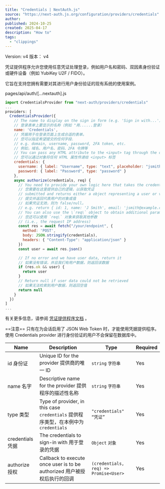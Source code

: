 ```yaml
---
title: "Credentials | NextAuth.js"
source: "https://next-auth.js.org/configuration/providers/credentials"
author:
published: 2024-10-25
created: 2025-04-17
description: "How to"
tags:
  - "clippings"
---
```

Version: v4 版本： v4

凭证提供程序允许您使用任意凭证处理登录，例如用户名和密码、双因素身份验证或硬件设备（例如 YubiKey U2F / FIDO）。

它旨在支持您拥有需要对其进行用户身份验证的现有系统的使用案例。

pages/api/auth/\[...nextauth\].js

```js
import CredentialsProvider from "next-auth/providers/credentials"
...
providers: [
  CredentialsProvider({
    // The name to display on the sign in form (e.g. 'Sign in with...')
    // 登录表单上要显示的名称（例如 "用......登录）
    name: 'Credentials',
    // 凭据用于在登录页面上生成合适的表单。
    // 您可以指定希望提交的任何字段.
    // e.g. domain, username, password, 2FA token, etc. 
    // 例如，域名、用户名、密码、2FA 令牌等
    // You can pass any HTML attribute to the <input> tag through the object.
    // 您可以通过对象将任何 HTML 属性传递给 <input> 标签
    credentials: {
      username: { label: "Username", type: "text", placeholder: "jsmith" },
      password: { label: "Password", type: "password" }
    },
    async authorize(credentials, req) {
      // You need to provide your own logic here that takes the credentials
      // 您需要在这里提供自己的逻辑，以获取凭证
      // submitted and returns either a object representing a user or value
      // 提交并返回代表用户的对象或值
      // 如果凭证无效，则为 false/null。
      // e.g. return { id: 1, name: 'J Smith', email: 'jsmith@example.com' }
      // You can also use the \`req\` object to obtain additional parameters
      // 您还可以使用 `req\` 对象来获取其他参数
      // (i.e., the request IP address)
      const res = await fetch("/your/endpoint", {
        method: 'POST',
        body: JSON.stringify(credentials),
        headers: { "Content-Type": "application/json" }
      })
      const user = await res.json()

      // If no error and we have user data, return it
      // 如果没有错误，并且我们有用户数据，则返回该数据
      if (res.ok && user) {
        return user
      }
      // Return null if user data could not be retrieved
      // 如果无法检索到用户数据，则返回空值
      return null
    }
  })
]
...
```

有关更多信息，请参阅 [凭证提供程序文档](https://next-auth.js.org/providers/credentials) 。

==注意==
只有在为会话启用了 JSON Web Token 时，才能使用凭据提供程序。使用 Credentials provider 进行身份验证的用户不会保留在数据库中。

| Name           | Description                                                               | Type                                  | Required |
| -------------- | ------------------------------------------------------------------------- | ------------------------------------- | -------- |
| id 身份证         | Unique ID for the provider   提供商的唯一 ID                                    | `string` `字符串`                        | Yes      |
| name 名字        | Descriptive name for the provider   提供程序的描述性名称                            | `string` `字符串`                        | Yes      |
| type 类型        | Type of provider, in this case `credentials`   提供程序类型，在本例中为 `credentials` | `"credentials"` `“凭证”`                | Yes      |
| credentials 凭据 | The credentials to sign-in with   用于登录的凭据                                 | `Object` `对象`                         | Yes      |
| authorize 授权   | Callback to execute once user is to be authorized   用户被授权后执行的回调           | `(credentials, req) => Promise<User>` | Yes      |